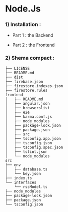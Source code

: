 # Node.Js

### 1) Installation :

   -  Part 1 : the Backend
   
   
   

   - Part 2 : the Frontend


### 2) Shema compact :


```
├── LICENSE
├── README.md
├── dist
├── firebase.json
├── firestore.indexes.json
├── firestore.rules
frontend
│   ├── README.md
│   ├── angular.json
│   ├── browserslist
│   ├── e2e
│   ├── karma.conf.js
│   ├── node_modules
│   ├── package-lock.json
│   ├── package.json
│   ├── src
│   ├── tsconfig.app.json
│   ├── tsconfig.json
│   ├── tsconfig.spec.json
│   ├── tslint.json
│   └── node_modules
src
├── env
│   ├── database.ts
│   └── key.json
├── index.ts
└── interfaces
    └── rssModel.ts
├── node_modules
├── package-lock.json
├── package.json
└── tsconfig.json
```
